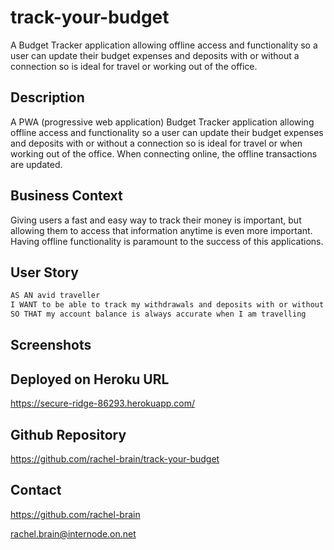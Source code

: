 # track-your-budget
A Budget Tracker application allowing offline access and functionality so a user can update their budget expenses and deposits with or without a connection so is ideal for travel or working out of the office.


## Description
A PWA (progressive web application) Budget Tracker application allowing offline access and functionality so a user can update their budget expenses and deposits with or without a connection so is ideal for travel or when working out of the office.  When connecting online, the offline transactions are updated. 
    
## Business Context

Giving users a fast and easy way to track their money is important, but allowing them to access that information anytime is even more important. Having offline functionality is paramount to the success of this applications.

## User Story

```md
AS AN avid traveller
I WANT to be able to track my withdrawals and deposits with or without a data/internet connection
SO THAT my account balance is always accurate when I am travelling
```

## Screenshots





## Deployed on Heroku URL
https://secure-ridge-86293.herokuapp.com/

## Github Repository
https://github.com/rachel-brain/track-your-budget

## Contact
https://github.com/rachel-brain

rachel.brain@internode.on.net